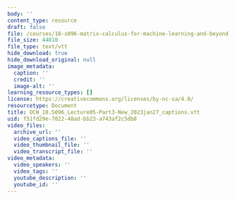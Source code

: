 ```yaml
---
body: ''
content_type: resource
draft: false
file: /courses/18-s096-matrix-calculus-for-machine-learning-and-beyond-january-iap-2023/ocw_18s096_lecture05-part3-new_2023jan27_captions.vtt
file_size: 44810
file_type: text/vtt
hide_download: true
hide_download_original: null
image_metadata:
  caption: ''
  credit: ''
  image-alt: ''
learning_resource_types: []
license: https://creativecommons.org/licenses/by-nc-sa/4.0/
resourcetype: Document
title: OCW_18.S096_Lecture05-Part3-New_2023jan27_captions.vtt
uid: f51fd29e-7022-48ad-bb23-a743af2c5db8
video_files:
  archive_url: ''
  video_captions_file: ''
  video_thumbnail_file: ''
  video_transcript_file: ''
video_metadata:
  video_speakers: ''
  video_tags: ''
  youtube_description: ''
  youtube_id: ''
---
```


